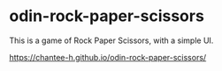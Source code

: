 # odin-rock-paper-scissors
This is a game of Rock Paper Scissors, with a simple UI.

https://chantee-h.github.io/odin-rock-paper-scissors/
